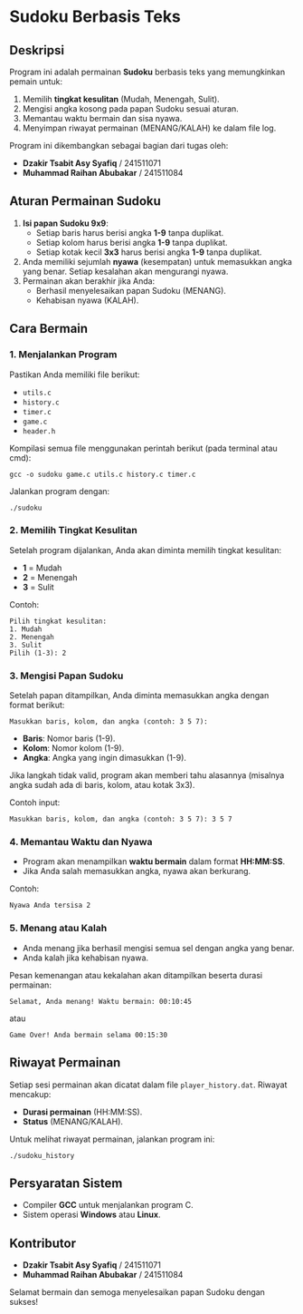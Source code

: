 # Sudoku Berbasis Teks

## Deskripsi
Program ini adalah permainan **Sudoku** berbasis teks yang memungkinkan pemain untuk:
1. Memilih **tingkat kesulitan** (Mudah, Menengah, Sulit).
2. Mengisi angka kosong pada papan Sudoku sesuai aturan.
3. Memantau waktu bermain dan sisa nyawa.
4. Menyimpan riwayat permainan (MENANG/KALAH) ke dalam file log.

Program ini dikembangkan sebagai bagian dari tugas oleh:
- **Dzakir Tsabit Asy Syafiq** / 241511071
- **Muhammad Raihan Abubakar** / 241511084

## Aturan Permainan Sudoku

1. **Isi papan Sudoku 9x9**:
   - Setiap baris harus berisi angka **1-9** tanpa duplikat.
   - Setiap kolom harus berisi angka **1-9** tanpa duplikat.
   - Setiap kotak kecil **3x3** harus berisi angka **1-9** tanpa duplikat.
2. Anda memiliki sejumlah **nyawa** (kesempatan) untuk memasukkan angka yang benar. Setiap kesalahan akan mengurangi nyawa.
3. Permainan akan berakhir jika Anda:
   - Berhasil menyelesaikan papan Sudoku (MENANG).
   - Kehabisan nyawa (KALAH).

## Cara Bermain

### 1. Menjalankan Program
Pastikan Anda memiliki file berikut:
- `utils.c`
- `history.c`
- `timer.c`
- `game.c`
- `header.h`

Kompilasi semua file menggunakan perintah berikut (pada terminal atau cmd):

```
gcc -o sudoku game.c utils.c history.c timer.c
```

Jalankan program dengan:

```
./sudoku
```

### 2. Memilih Tingkat Kesulitan
Setelah program dijalankan, Anda akan diminta memilih tingkat kesulitan:
- **1** = Mudah
- **2** = Menengah
- **3** = Sulit

Contoh:
```
Pilih tingkat kesulitan:
1. Mudah
2. Menengah
3. Sulit
Pilih (1-3): 2
```

### 3. Mengisi Papan Sudoku
Setelah papan ditampilkan, Anda diminta memasukkan angka dengan format berikut:

```
Masukkan baris, kolom, dan angka (contoh: 3 5 7):
```

- **Baris**: Nomor baris (1-9).
- **Kolom**: Nomor kolom (1-9).
- **Angka**: Angka yang ingin dimasukkan (1-9).

Jika langkah tidak valid, program akan memberi tahu alasannya (misalnya angka sudah ada di baris, kolom, atau kotak 3x3).

Contoh input:
```
Masukkan baris, kolom, dan angka (contoh: 3 5 7): 3 5 7
```

### 4. Memantau Waktu dan Nyawa
- Program akan menampilkan **waktu bermain** dalam format **HH:MM:SS**.
- Jika Anda salah memasukkan angka, nyawa akan berkurang.

Contoh:
```
Nyawa Anda tersisa 2
```

### 5. Menang atau Kalah
- Anda menang jika berhasil mengisi semua sel dengan angka yang benar.
- Anda kalah jika kehabisan nyawa.

Pesan kemenangan atau kekalahan akan ditampilkan beserta durasi permainan:
```
Selamat, Anda menang! Waktu bermain: 00:10:45
```
atau
```
Game Over! Anda bermain selama 00:15:30
```

## Riwayat Permainan
Setiap sesi permainan akan dicatat dalam file `player_history.dat`. Riwayat mencakup:
- **Durasi permainan** (HH:MM:SS).
- **Status** (MENANG/KALAH).

Untuk melihat riwayat permainan, jalankan program ini:

```
./sudoku_history
```

## Persyaratan Sistem
- Compiler **GCC** untuk menjalankan program C.
- Sistem operasi **Windows** atau **Linux**.

## Kontributor
- **Dzakir Tsabit Asy Syafiq** / 241511071
- **Muhammad Raihan Abubakar** / 241511084

Selamat bermain dan semoga menyelesaikan papan Sudoku dengan sukses!
